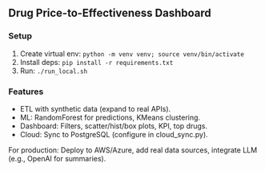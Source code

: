 ## Drug Price-to-Effectiveness Dashboard

### Setup
1. Create virtual env: `python -m venv venv; source venv/bin/activate`
2. Install deps: `pip install -r requirements.txt`
3. Run: `./run_local.sh`

### Features
- ETL with synthetic data (expand to real APIs).
- ML: RandomForest for predictions, KMeans clustering.
- Dashboard: Filters, scatter/hist/box plots, KPI, top drugs.
- Cloud: Sync to PostgreSQL (configure in cloud_sync.py).

For production: Deploy to AWS/Azure, add real data sources, integrate LLM (e.g., OpenAI for summaries).
